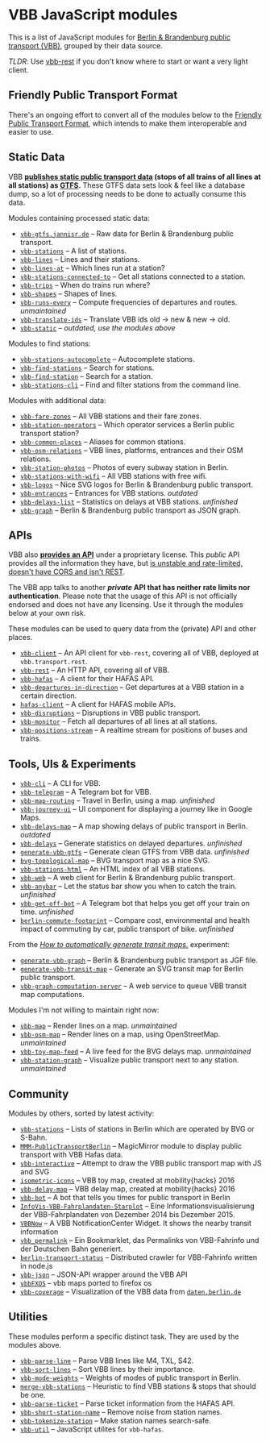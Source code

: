 # VBB JavaScript modules

This is a list of JavaScript modules for [Berlin & Brandenburg public transport (VBB)](https://www.vbb.de/), grouped by their data source.

*TLDR*: Use [vbb-rest](https://github.com/derhuerst/vbb-rest/blob/master/docs/index.md) if you don't know where to start or want a very light client.

## Friendly Public Transport Format

There's an ongoing effort to convert all of the modules below to the [Friendly Public Transport Format](https://github.com/public-transport/friendly-public-transport-format), which intends to make them interoperable and easier to use.

## Static Data

VBB **[publishes static public transport data](http://daten.berlin.de/datensaetze/vbb-fahrplandaten-dezember-2016-bis-dezember-2017) (stops of all trains of all lines at all stations) as [GTFS](https://developers.google.com/transit/gtfs/).** These GTFS data sets look & feel like a database dump, so a lot of processing needs to be done to actually consume this data.

Modules containing processed static data:

- [`vbb-gtfs.jannisr.de`](https://vbb-gtfs.jannisr.de/) – Raw data for Berlin & Brandenburg public transport.
- [`vbb-stations`](https://github.com/derhuerst/vbb-stations) – A list of stations.
- [`vbb-lines`](https://github.com/derhuerst/vbb-lines) – Lines and their stations.
- [`vbb-lines-at`](https://github.com/derhuerst/vbb-lines-at) – Which lines run at a station?
- [`vbb-stations-connected-to`](https://github.com/derhuerst/vbb-stations-connected-to) – Get all stations connected to a station.
- [`vbb-trips`](https://github.com/derhuerst/vbb-trips) – When do trains run where?
- [`vbb-shapes`](https://github.com/derhuerst/vbb-shapes) – Shapes of lines.
- [`vbb-runs-every`](https://github.com/derhuerst/vbb-runs-every) – Compute frequencies of departures and routes. *unmaintained*
- [`vbb-translate-ids`](https://github.com/derhuerst/vbb-translate-ids) – Translate VBB ids old -> new & new -> old.
- [`vbb-static`](https://github.com/derhuerst/vbb-static) – *outdated, use the modules above*

Modules to find stations:

- [`vbb-stations-autocomplete`](https://github.com/derhuerst/vbb-stations-autocomplete) – Autocomplete stations.
- [`vbb-find-stations`](https://github.com/derhuerst/vbb-find-stations) – Search for stations.
- [`vbb-find-station`](https://github.com/derhuerst/vbb-find-station) – Search for a station.
- [`vbb-stations-cli`](https://github.com/derhuerst/vbb-stations-cli) – Find and filter stations from the command line.

Modules with additional data:

- [`vbb-fare-zones`](https://github.com/derhuerst/vbb-fare-zones) – All VBB stations and their fare zones.
- [`vbb-station-operators`](https://github.com/derhuerst/vbb-station-operators) – Which operator services a Berlin public transport station?
- [`vbb-common-places`](https://github.com/derhuerst/vbb-common-places) – Aliases for common stations.
- [`vbb-osm-relations`](https://github.com/derhuerst/vbb-osm-relations) – VBB lines, platforms, entrances and their OSM relations.
- [`vbb-station-photos`](https://github.com/derhuerst/vbb-station-photos) – Photos of every subway station in Berlin.
- [`vbb-stations-with-wifi`](https://github.com/derhuerst/vbb-stations-with-wifi) – All VBB stations with free wifi.
- [`vbb-logos`](https://github.com/derhuerst/vbb-logos) – Nice SVG logos for Berlin & Brandenburg public transport.
- [`vbb-entrances`](https://github.com/derhuerst/vbb-entrances) – Entrances for VBB stations. *outdated*
- [`vbb-delays-list`](https://github.com/derhuerst/vbb-delays-list) – Statistics on delays at VBB stations. *unfinished*
- [`vbb-graph`](https://github.com/derhuerst/vbb-graph) – Berlin & Brandenburg public transport as JSON graph.

## APIs

VBB also **[provides an API](https://www.vbb.de/de/article/fahrplan/webservices/schnittstellen-fuer-webentwickler/5070.html)** under a proprietary license. This *public* API provides all the information they have, but [is unstable and rate-limited, doesn't have CORS and isn't REST](https://github.com/derhuerst/vbb-rest/blob/master/docs/why.md#why-use-this-api).

The VBB app talks to another ***private* API that has neither rate limits nor authentication**. Please note that the usage of this API is not officially endorsed and does not have any licensing. Use it through the modules below at your own risk.

These modules can be used to query data from the (private) API and other places.

- [`vbb-client`](https://github.com/derhuerst/vbb-client) – An API client for `vbb-rest`, covering all of VBB, deployed at `vbb.transport.rest`.
- [`vbb-rest`](https://github.com/derhuerst/vbb-rest) – An HTTP API, covering all of VBB.
- [`vbb-hafas`](https://github.com/derhuerst/vbb-hafas) – A client for their HAFAS API.
- [`vbb-departures-in-direction`](https://github.com/derhuerst/vbb-departures-in-direction) – Get departures at a VBB station in a certain direction.
- [`hafas-client`](https://github.com/derhuerst/hafas-client) – A client for HAFAS mobile APIs.
- [`vbb-disruptions`](https://github.com/derhuerst/vbb-disruptions) – Disruptions in VBB public transport.
- [`vbb-monitor`](https://github.com/derhuerst/vbb-monitor) – Fetch all departures of all lines at all stations.
- [`vbb-positions-stream`](https://github.com/derhuerst/vbb-positions-stream) – A realtime stream for positions of buses and trains.

## Tools, UIs & Experiments

- [`vbb-cli`](https://github.com/derhuerst/vbb-cli) – A CLI for VBB.
- [`vbb-telegram`](https://github.com/derhuerst/vbb-telegram) – A Telegram bot for VBB.
- [`vbb-map-routing`](https://github.com/derhuerst/vbb-map-routing) – Travel in Berlin, using a map. *unfinished*
- [`vbb-journey-ui`](https://github.com/derhuerst/vbb-journey-ui) – UI component for displaying a journey like in Google Maps.
- [`vbb-delays-map`](https://github.com/derhuerst/vbb-delays-map) – A map showing delays of public transport in Berlin. *outdated*
- [`vbb-delays`](https://github.com/derhuerst/vbb-delays) – Generate statistics on delayed departures. *unfinished*
- [`generate-vbb-gtfs`](https://github.com/derhuerst/generate-vbb-gtfs) – Generate clean GTFS from VBB data. *unfinished*
- [`bvg-topological-map`](https://github.com/derhuerst/bvg-topological-map) – BVG transport map as a nice SVG.
- [`vbb-stations-html`](https://derhuerst.github.io/vbb-stations-html/) – An HTML index of all VBB stations.
- [`vbb-web`](https://github.com/derhuerst/vbb-web) – A web client for Berlin & Brandenburg public transport.
- [`vbb-anybar`](https://github.com/derhuerst/vbb-anybar) – Let the status bar show you when to catch the train. *unfinished*
- [`vbb-get-off-bot`](https://github.com/derhuerst/vbb-get-off-bot) – A Telegram bot that helps you get off your train on time. *unfinished*
- [`berlin-commute-footprint`](https://github.com/derhuerst/berlin-commute-footprint) – Compare cost, environmental and health impact of commuting by car, public transport of bike. *unfinished*

From the [*How to automatically generate transit maps.*](https://github.com/public-transport/generating-transit-maps) experiment:

- [`generate-vbb-graph`](https://github.com/derhuerst/generate-vbb-graph) – Berlin & Brandenburg public transport as JGF file.
- [`generate-vbb-transit-map`](https://github.com/derhuerst/generate-vbb-transit-map) – Generate an SVG transit map for Berlin public transport.
- [`vbb-graph-computation-server`](https://github.com/derhuerst/vbb-graph-computation-server) – A web service to queue VBB transit map computations.

Modules I'm not willing to maintain right now:

- [`vbb-map`](https://github.com/derhuerst/vbb-map) – Render lines on a map. *unmaintained*
- [`vbb-osm-map`](https://github.com/derhuerst/vbb-osm-map) – Render lines on a map, using OpenStreetMap. *unmaintained*
- [`vbb-toy-map-feed`](https://github.com/derhuerst/vbb-toy-map-feed) – A live feed for the BVG delays map. *unmaintained*
- [`vbb-station-graph`](https://github.com/derhuerst/vbb-station-graph) – Visualize public transport next to any station. *unmaintained*

## Community

Modules by others, sorted by latest activity:

- [`vbb-stations`](https://github.com/poldixd/vbb-stations) – Lists of stations in Berlin which are operated by BVG or S-Bahn.
- [`MMM-PublicTransportBerlin`](https://github.com/deg0nz/MMM-PublicTransportBerlin) – MagicMirror module to display public transport with VBB Hafas data.
- [`vbb-interactive`](https://github.com/domsson/vbb-interactive) – Attempt to draw the VBB public transport map with JS and SVG
- [`isometric-icons`](https://github.com/tursics/isometric-icons) – VBB toy map, created at mobility{hacks} 2016
- [`vbb-delay-map`](https://github.com/juliuste/vbb-delay-map) – VBB delay map, created at mobility{hacks} 2016
- [`vbb-bot`](https://github.com/brene/vbb-bot) – A bot that tells you times for public transport in Berlin
- [`InfoVis-VBB-Fahrplandaten-Starplot`](https://github.com/sto3psl/InfoVis-VBB-Fahrplandaten-Starplot) – Eine Informationsvisualisierung der VBB-Fahrplandaten von Dezember 2014 bis Dezember 2015.
- [`VBBNow`](https://github.com/docterd/VBBNow) – A VBB NotificationCenter Widget. It shows the nearby transit information
- [`vbb_permalink`](https://github.com/westberliner/vbb_permalink) – Ein Bookmarklet, das Permalinks von VBB-Fahrinfo und der Deutschen Bahn generiert.
- [`berlin-transport-status`](https://github.com/mschneider/berlin-transport-status) – Distributed crawler for VBB-Fahrinfo written in node.js
- [`vbb-json`](https://github.com/stefanw/vbb-json) – JSON-API wrapper around the VBB API
- [`vbbFXOS`](https://github.com/derroman/vbbFXOS) – vbb maps ported to firefox os
- [`vbb-coverage`](https://github.com/domoritz/vbb-coverage) – Visualization of the VBB data from [`daten.berlin.de`](http://daten.berlin.de/datensaetze/vbb-fahrplan2012)

## Utilities

These modules perform a specific distinct task. They are used by the modules above.

- [`vbb-parse-line`](https://github.com/derhuerst/vbb-parse-line) – Parse VBB lines like M4, TXL, S42.
- [`vbb-sort-lines`](https://github.com/derhuerst/vbb-sort-lines) – Sort VBB lines by their importance.
- [`vbb-mode-weights`](https://github.com/derhuerst/vbb-mode-weights) – Weights of modes of public transport in Berlin.
- [`merge-vbb-stations`](https://github.com/derhuerst/merge-vbb-stations) – Heuristic to find VBB stations & stops that should be one.
- [`vbb-parse-ticket`](https://github.com/derhuerst/vbb-parse-ticket) – Parse ticket information from the HAFAS API.
- [`vbb-short-station-name`](https://github.com/derhuerst/vbb-short-station-name) – Remove noise from station names.
- [`vbb-tokenize-station`](https://github.com/derhuerst/vbb-tokenize-station) – Make station names search-safe.
- [`vbb-util`](https://github.com/derhuerst/vbb-util) – JavaScript utilites for `vbb-hafas`.
